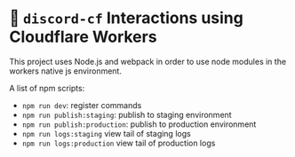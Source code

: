 # 👷 `discord-cf` Interactions using Cloudflare Workers

This project uses Node.js and webpack in order to use node modules in the workers native js environment.

A list of npm scripts:

- `npm run dev`: register commands
- `npm run publish:staging`: publish to staging environment
- `npm run publish:production`: publish to production environment
- `npm run logs:staging` view tail of staging logs
- `npm run logs:production` view tail of production logs
